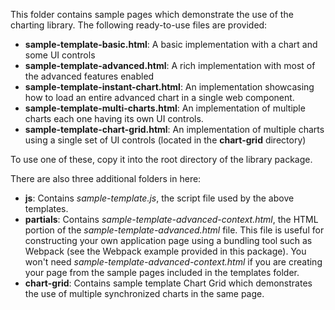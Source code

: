 This folder contains sample pages which demonstrate the use of the charting library.
The following ready-to-use files are provided:

- **sample-template-basic.html**: A basic implementation with a chart and some UI controls
- **sample-template-advanced.html**: A rich implementation with most of the advanced features enabled
- **sample-template-instant-chart.html**: An implementation showcasing how to load an entire advanced chart in a single web component. 
- **sample-template-multi-charts.html**: An implementation of multiple charts each one having its own UI controls.
- **sample-template-chart-grid.html**: An implementation of multiple charts using a single set of UI controls (located in the **chart-grid** directory)

To use one of these, copy it into the root directory of the library package.

There are also three additional folders in here:

- **js**: Contains _sample-template.js_, the script file used by the above templates.
- **partials**: Contains _sample-template-advanced-context.html_, the HTML portion of the _sample-template-advanced.html_ file.  This file is useful for constructing your own application page using a bundling tool such as Webpack (see the Webpack example provided in this package).  You won't need _sample-template-advanced-context.html_ if you are creating your page from the sample pages included in the templates folder. 
- **chart-grid**: Contains sample template Chart Grid which demonstrates the use of multiple synchronized charts in the same page.